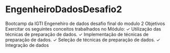 # EngenheiroDadosDesafio2
Bootcamp da IGTI Engenehiro de dados desafio final do modulo 2
Objetivos
Exercitar os seguintes conceitos trabalhados no Módulo:
✓ Utilização das técnicas de preparação de dados.
✓ Implementação de técnicas de preparação de dados.
✓ Seleção de técnicas de preparação de dados.
✓ Integração de dados
